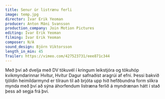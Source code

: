 ```yaml
---
title: Senur úr listrænu ferli
image: temp.jpg
director: Ívar Erik Yeoman
producer: Anton Máni Svansson
production_company: Join Motion Pictures
editing: Ívar Erik Yeoman
filming: Ívar Erik Yeoman
composer: N/A
sound_design: Björn Viktorsson
length_in_min: 45
Trailer: https://vimeo.com/427523731/eee871c344
---
```

Með því að dvelja með DV tökuvél í kringum leikstjóra og tökuhóp kvikmyndarinnar Hvítur, Hvítur Dagur safnaðist aragrúi af efni. Þessi bakvið tjöldin heimildarmynd er tilraun til að brjóta upp hið hefðbundna form slíkra mynda með því að sýna áhorfendum listræna ferlið á myndrænan hátt í stað þess að segja frá því.